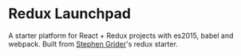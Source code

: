 # Redux Launchpad
A starter platform for React + Redux projects with es2015, babel and webpack.
Built from [Stephen Grider]("https://github.com/StephenGrider/")'s redux starter.
